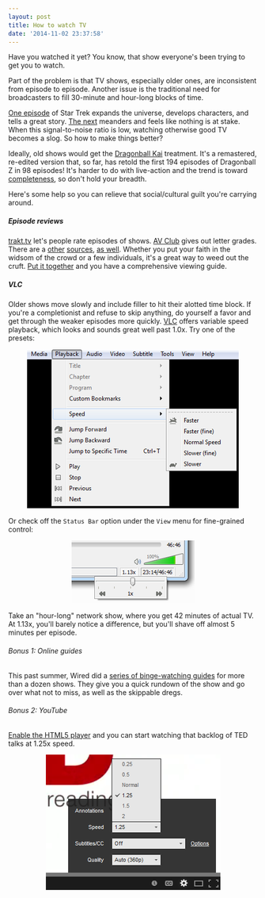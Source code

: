```yaml
---
layout: post
title: How to watch TV
date: '2014-11-02 23:37:58'
---
```


Have you watched it yet? You know, that show everyone's been trying to get you to watch.

Part of the problem is that TV shows, especially older ones, are inconsistent from episode to episode. Another issue is the traditional need for broadcasters to fill 30-minute and hour-long blocks of time.

[One episode](http://en.memory-alpha.org/wiki/Balance_of_Terror_%28episode%29) of Star Trek expands the universe, develops characters, and tells a great story. [The next](http://en.memory-alpha.org/wiki/Shore_Leave_%28episode%29) meanders and feels like nothing is at stake. When this signal-to-noise ratio is low, watching otherwise good TV becomes a slog. So how to make things better?

Ideally, old shows would get the [Dragonball Kai](http://en.wikipedia.org/wiki/Dragon_Ball_Z#Dragon_Ball_Kai) treatment. It's a remastered, re-edited version that, so far, has retold the first 194 episodes of Dragonball Z in 98 episodes! It's harder to do with live-action and the trend is toward [completeness](http://en.wikipedia.org/wiki/Doctor_Who_missing_episodes), so don't hold your breadth.

Here's some help so you can relieve that social/cultural guilt you're carrying around.

##### Episode reviews
[trakt.tv](http://trakt.tv/) let's people rate episodes of shows. [AV Club](http://www.avclub.com/tv/) gives out letter grades. There are a [other](http://www.tvrage.com/) [sources](http://thetvdb.com/), [as well](http://www.tv.com/). Whether you put your faith in the widsom of the crowd or a few individuals, it's a great way to weed out the cruft. [Put it together](https://docs.google.com/spreadsheets/d/1CmtK_EQFugk3bKNXC0SGqF09B4cxgbGp1fcKigdmV7E/edit?usp=sharing) and you have a comprehensive viewing guide.


##### VLC
Older shows move slowly and include filler to hit their alotted time block. If you're a completionist and refuse to skip anything, do yourself a favor and get through the weaker episodes more quickly. [VLC](http://www.videolan.org/vlc/) offers variable speed playback, which looks and sounds great well past 1.0x. Try one of the presets:

<div align="center">
<img src="/assets/images/preset-speed-control.png" title="Variable playback speed presets" />
</div>
<p/>

Or check off the `Status Bar` option under the `View` menu for fine-grained control:

<div align="center">
<img src="/assets/images/fine-grained-speed-control.png" title="Variable playback speed scrubber" />
</div>
<p/>

Take an "hour-long" network show, where you get 42 minutes of actual TV. At 1.13x, you'll barely notice a difference, but you'll shave off almost 5 minutes per episode.

###### Bonus 1: Online guides
This past summer, Wired did a [series of binge-watching guides](http://www.wired.com/tag/summer-binge-watch-guide/) for more than a dozen shows. They give you a quick rundown of the show and go over what not to miss, as well as the skippable dregs.

###### Bonus 2: YouTube
[Enable the HTML5 player](https://www.youtube.com/html5) and you can start watching that backlog of TED talks at 1.25x speed.
<div align="center">
<img src="/assets/images/youtube-speed-control.png" title="Variable playback speed scrubber" />
</div>
<p/>
